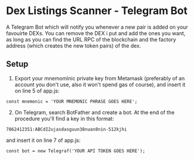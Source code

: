# Dex Listings Scanner - Telegram Bot
A Telegram Bot which will notify you whenever a new pair is added on your favouirte DEXs. You can remove the DEX i put and add the ones you want, as long as you can find the URL RPC of the blockchain and the factory address (which creates the new token pairs) of the dex.

## Setup
1. Export your mnemomìnic private key from Metamask (preferably of an account you don't use, also it won't spend gas of course), and insert it on line 5 of app.js:
```
const mnemonic = 'YOUR MNEMONIC PHRASE GOES HERE';
```
2. On Telegram, search BotFather and create a bot. At the end of the procedure you'll find a key in this format:
```
7862412351:ABCdI2ujasdasguun38nuan8nin-512kjhi
```
and insert it on line 7 of app.js:
```
const bot = new Telegraf('YOUR API TOKEN GOES HERE');
```